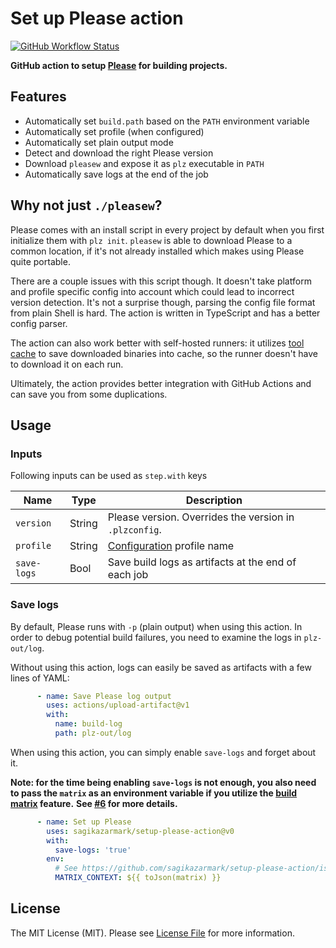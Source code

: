 # Set up Please action

[![GitHub Workflow Status](https://img.shields.io/github/workflow/status/sagikazarmark/setup-please-action/CI?style=flat-square)](https://github.com/sagikazarmark/setup-please-action/actions?query=workflow%3ACI)

**GitHub action to setup [Please](https://please.build/) for building projects.**

## Features

- Automatically set `build.path` based on the `PATH` environment variable
- Automatically set profile (when configured)
- Automatically set plain output mode
- Detect and download the right Please version
- Download `pleasew` and expose it as `plz` executable in `PATH`
- Automatically save logs at the end of the job


## Why not just `./pleasew`?

Please comes with an install script in every project by default when you first initialize them with `plz init`.
`pleasew` is able to download Please to a common location, if it's not already installed
which makes using Please quite portable.

There are a couple issues with this script though. It doesn't take platform and profile specific config into account
which could lead to incorrect version detection. It's not a surprise though, parsing the config file format from plain Shell is hard.
The action is written in TypeScript and has a better config parser.

The action can also work better with self-hosted runners: it utilizes [tool cache](https://github.com/actions/toolkit/tree/main/packages/tool-cache)
to save downloaded binaries into cache, so the runner doesn't have to download it on each run.

Ultimately, the action provides better integration with GitHub Actions and can save you from some duplications.


## Usage

### Inputs

Following inputs can be used as `step.with` keys

| Name                | Type    | Description                        |
|---------------------|---------|------------------------------------|
| `version`           | String  | Please version. Overrides the version in `.plzconfig`. |
| `profile`           | String  | [Configuration](https://please.build/config.html) profile name |
| `save-logs`         | Bool    | Save build logs as artifacts at the end of each job |


### Save logs

By default, Please runs with `-p` (plain output) when using this action.
In order to debug potential build failures, you need to examine the logs in `plz-out/log`.

Without using this action, logs can easily be saved as artifacts with a few lines of YAML:

```yaml
      - name: Save Please log output
        uses: actions/upload-artifact@v1
        with:
          name: build-log
          path: plz-out/log
```

When using this action, you can simply enable `save-logs` and forget about it.

**Note: for the time being enabling `save-logs` is not enough, you also need to pass the `matrix` as an environment variable if you utilize the [build matrix](https://docs.github.com/en/free-pro-team@latest/actions/learn-github-actions/managing-complex-workflows#using-a-build-matrix) feature.**
**See [#6](https://github.com/sagikazarmark/setup-please-action/issues/6) for more details.**

```yaml
      - name: Set up Please
        uses: sagikazarmark/setup-please-action@v0
        with:
          save-logs: 'true'
        env:
          # See https://github.com/sagikazarmark/setup-please-action/issues/6
          MATRIX_CONTEXT: ${{ toJson(matrix) }}
```


## License

The MIT License (MIT). Please see [License File](LICENSE) for more information.
